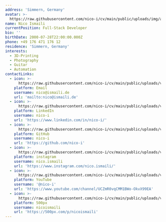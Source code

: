 ```yaml
---
address: 'Simmern, Germany'
avatar: >-
  https://raw.githubusercontent.com/nico-i/cv/main/public/uploads/img/avatar.jpeg?token=ACU6YBR263CDLXJOW7SPH5THKF4YK
name: Nico Ismaili
currentPosition: Full-Stack Developer
bio: ''
birthDate: 2000-07-28T22:00:00.000Z
phone: +49 176 471 176 12
residence: 'Simmern, Germany'
interests:
  - 3D-Printing
  - Photography
  - Guitar
  - Automation
contactLinks:
  - icon: >-
      https://raw.githubusercontent.com/nico-i/cv/main/public/uploads/vector/icons/mail.svg
    platform: Email
    username: nico@ismaili.de
    url: 'mailto:nico@ismaili.de'
  - icon: >-
      https://raw.githubusercontent.com/nico-i/cv/main/public/uploads/vector/logos/linkedin.svg
    platform: LinkedIn
    username: nico-i
    url: 'https://www.linkedin.com/in/nico-i/'
  - icon: >-
      https://raw.githubusercontent.com/nico-i/cv/main/public/uploads/vector/logos/github.svg
    platform: GitHub
    username: nico-i
    url: 'https://github.com/nico-i'
  - icon: >-
      https://raw.githubusercontent.com/nico-i/cv/main/public/uploads/vector/logos/instagram.svg
    platform: instagram
    username: nico.ismaili
    url: 'https://www.instagram.com/nico.ismaili/'
  - icon: >-
      https://raw.githubusercontent.com/nico-i/cv/main/public/uploads/vector/logos/youtube.svg
    platform: YouTube
    username: '@nico-i'
    url: 'https://www.youtube.com/channel/UCZmR0vqCMM1BWo-OkvX99EA'
  - icon: >-
      https://raw.githubusercontent.com/nico-i/cv/main/public/uploads/vector/logos/500px.svg
    platform: 500px
    username: nicoismaili
    url: 'https://500px.com/p/nicoismaili'
---
```


